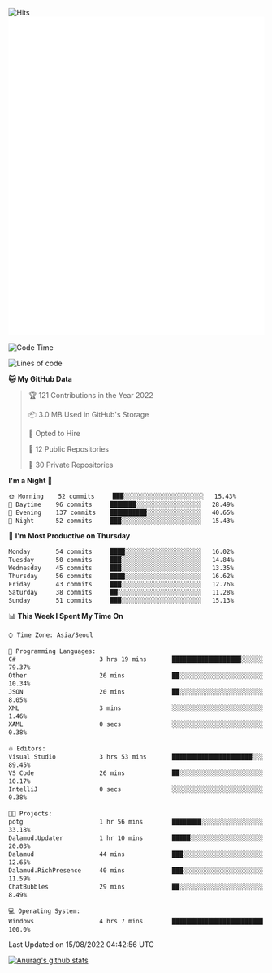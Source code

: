 ![Hits](https://hits.seeyoufarm.com/api/count/incr/badge.svg?url=https%3A%2F%2Fgithub.com%2Fkokose1234&count_bg=%2379C83D&title_bg=%23555555&icon=apple.svg&icon_color=%23E7E7E7&title=hits&edge_flat=false)
<br/>
![Metrics](https://github.com/kokose1234/kokose1234/blob/main/github-metrics.svg)

<!--START_SECTION:waka-->
![Code Time](http://img.shields.io/badge/Code%20Time-664%20hrs%2014%20mins-blue)

![Lines of code](https://img.shields.io/badge/From%20Hello%20World%20I%27ve%20Written-936%20Thousand%20lines%20of%20code-blue)

**🐱 My GitHub Data** 

> 🏆 121 Contributions in the Year 2022
 > 
> 📦 3.0 MB Used in GitHub's Storage 
 > 
> 💼 Opted to Hire
 > 
> 📜 12 Public Repositories 
 > 
> 🔑 30 Private Repositories  
 > 
**I'm a Night 🦉** 

```text
🌞 Morning    52 commits     ███░░░░░░░░░░░░░░░░░░░░░░   15.43% 
🌆 Daytime    96 commits     ███████░░░░░░░░░░░░░░░░░░   28.49% 
🌃 Evening    137 commits    ██████████░░░░░░░░░░░░░░░   40.65% 
🌙 Night      52 commits     ███░░░░░░░░░░░░░░░░░░░░░░   15.43%

```
📅 **I'm Most Productive on Thursday** 

```text
Monday       54 commits     ████░░░░░░░░░░░░░░░░░░░░░   16.02% 
Tuesday      50 commits     ███░░░░░░░░░░░░░░░░░░░░░░   14.84% 
Wednesday    45 commits     ███░░░░░░░░░░░░░░░░░░░░░░   13.35% 
Thursday     56 commits     ████░░░░░░░░░░░░░░░░░░░░░   16.62% 
Friday       43 commits     ███░░░░░░░░░░░░░░░░░░░░░░   12.76% 
Saturday     38 commits     ██░░░░░░░░░░░░░░░░░░░░░░░   11.28% 
Sunday       51 commits     ███░░░░░░░░░░░░░░░░░░░░░░   15.13%

```


📊 **This Week I Spent My Time On** 

```text
⌚︎ Time Zone: Asia/Seoul

💬 Programming Languages: 
C#                       3 hrs 19 mins       ███████████████████░░░░░░   79.37% 
Other                    26 mins             ██░░░░░░░░░░░░░░░░░░░░░░░   10.34% 
JSON                     20 mins             ██░░░░░░░░░░░░░░░░░░░░░░░   8.05% 
XML                      3 mins              ░░░░░░░░░░░░░░░░░░░░░░░░░   1.46% 
XAML                     0 secs              ░░░░░░░░░░░░░░░░░░░░░░░░░   0.38%

🔥 Editors: 
Visual Studio            3 hrs 53 mins       ██████████████████████░░░   89.45% 
VS Code                  26 mins             ██░░░░░░░░░░░░░░░░░░░░░░░   10.17% 
IntelliJ                 0 secs              ░░░░░░░░░░░░░░░░░░░░░░░░░   0.38%

🐱‍💻 Projects: 
potg                     1 hr 56 mins        ████████░░░░░░░░░░░░░░░░░   33.18% 
Dalamud.Updater          1 hr 10 mins        █████░░░░░░░░░░░░░░░░░░░░   20.03% 
Dalamud                  44 mins             ███░░░░░░░░░░░░░░░░░░░░░░   12.65% 
Dalamud.RichPresence     40 mins             ███░░░░░░░░░░░░░░░░░░░░░░   11.59% 
ChatBubbles              29 mins             ██░░░░░░░░░░░░░░░░░░░░░░░   8.49%

💻 Operating System: 
Windows                  4 hrs 7 mins        █████████████████████████   100.0%

```


 Last Updated on 15/08/2022 04:42:56 UTC
<!--END_SECTION:waka-->

[![Anurag's github stats](https://github-readme-stats.vercel.app/api?username=kokose1234&theme=dracula)](https://github.com/anuraghazra/github-readme-stats)



	

